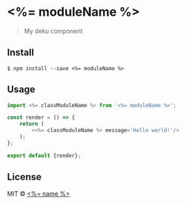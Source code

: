 # <%= moduleName %>

> My deku component


## Install

```
$ npm install --save <%= moduleName %>
```


## Usage

```js
import <%= classModuleName %> from '<%= moduleName %>';

const render = () => {
	return (
		<<%= classModuleName %> message='Hello world!'/>
	);
};

export default {render};
```


## License

MIT © [<%= name %>](<%= website %>)
